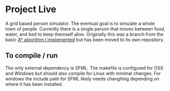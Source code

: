 # Project Live

A grid based person simulator. The eventual goal is to simulate a whole town of people. Currently there is a single person that moves between food, water, and bed to keep themself alive. Originally this was a branch from the basic [A* algorithm I implemented](https://github.com/natfaulk/astar) but has been moved to its own repository.

## To compile / run
The only external dependency is SFML. The makefile is configured for OSX and Windows but should also compile for Linux with minimal changes. For windows the include path for SFML likely needs changhing depending on where it has been installed.